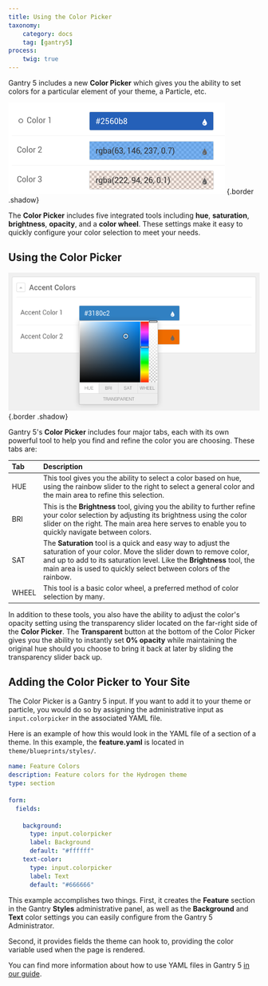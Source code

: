 ```yaml
---
title: Using the Color Picker
taxonomy:
    category: docs
    tag: [gantry5]
process:
    twig: true
---
```


Gantry 5 includes a new **Color Picker** which gives you the ability to set colors for a particular element of your theme, a Particle, etc.

![Color Picker](color_picker_2.png) {.border .shadow}

The **Color Picker** includes five integrated tools including **hue**, **saturation**, **brightness**, **opacity**, and a **color wheel**. These settings make it easy to quickly configure your color selection to meet your needs.

## Using the Color Picker

![Color Picker](color_picker_1.png) {.border .shadow}

Gantry 5's **Color Picker** includes four major tabs, each with its own powerful tool to help you find and refine the color you are choosing. These tabs are:

| Tab    | Description                                                                                                                                                                                                                                                               |
| :----- | :-----                                                                                                                                                                                                                                                                    |
| HUE    | This tool gives you the ability to select a color based on hue, using the rainbow slider to the right to select a general color and the main area to refine this selection.                                                                                               |
| BRI    | This is the **Brightness** tool, giving you the ability to further refine your color selection by adjusting its brightness using the color slider on the right. The main area here serves to enable you to quickly navigate between colors.                               |
| SAT    | The **Saturation** tool is a quick and easy way to adjust the saturation of your color. Move the slider down to remove color, and up to add to its saturation level. Like the **Brightness** tool, the main area is used to quickly select between colors of the rainbow. |
| WHEEL  | This tool is a basic color wheel, a preferred method of color selection by many.                                                                                                                                                                                          |

In addition to these tools, you also have the ability to adjust the color's opacity setting using the transparency slider located on the far-right side of the **Color Picker**. The **Transparent** button at the bottom of the Color Picker gives you the ability to instantly set **0% opacity** while maintaining the original hue should you choose to bring it back at later by sliding the transparency slider back up.

## Adding the Color Picker to Your Site

The Color Picker is a Gantry 5 input. If you want to add it to your theme or particle, you would do so by assigning the administrative input as `input.colorpicker` in the associated YAML file. 

Here is an example of how this would look in the YAML file of a section of a theme. In this example, the **feature.yaml** is located in `theme/blueprints/styles/`.

```yaml
name: Feature Colors
description: Feature colors for the Hydrogen theme
type: section

form:
  fields:

    background:
      type: input.colorpicker
      label: Background
      default: "#ffffff"
    text-color:
      type: input.colorpicker
      label: Text
      default: "#666666"
```

This example accomplishes two things. First, it creates the **Feature** section in the Gantry **Styles** administrative panel, as well as the **Background** and **Text** color settings you can easily configure from the Gantry 5 Administrator.

Second, it provides fields the theme can hook to, providing the color variable used when the page is rendered.

You can find more information about how to use YAML files in Gantry 5 [in our guide](../../advanced/particle-yaml-field-types).